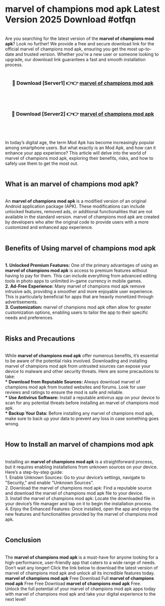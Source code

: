 # marvel of champions mod apk Latest Version 2025 Download #otfqn<br>
<br>
Are you searching for the latest version of the <strong>marvel of champions mod apk</strong>? Look no further! We provide a free and secure download link for the official marvel of champions mod apk, ensuring you get the most up-to-date and trusted version. Whether you're a new user or someone looking to upgrade, our download link guarantees a fast and smooth installation process.
<br>
<br>
<div align="center">
<h3>🔴 Download [Server1] 👉👉 <a href="https://modyolo.store/marvel_of_champions_mod_apk">marvel of champions mod apk</a></h3><br>
<br>
<h3>🔴 Download [Server2] 👉👉 <a href="https://modyolo.store/=marvel_of_champions_mod_apk">marvel of champions mod apk</a></h3><br>
</div>
<br>
<br>
In today’s digital age, the term Mod Apk has become increasingly popular among smartphone users. But what exactly is an Mod Apk, and how can it enhance your app experience? This article will delve into the world of marvel of champions mod apk, exploring their benefits, risks, and how to safely use them to get the most out.
<br>
<br>
<h2>What is an marvel of champions mod apk?</h2>
<br>
An <strong>marvel of champions mod apk</strong> is a modified version of an original Android application package (APK). These modifications can include unlocked features, removed ads, or additional functionalities that are not available in the standard version. marvel of champions mod apk are created by developers who alter the original code to provide users with a more customized and enhanced app experience.
<br>
<br>
<h2>Benefits of Using marvel of champions mod apk</h2>
<br>
<strong> 1. Unlocked Premium Features:</strong> One of the primary advantages of using an <strong>marvel of champions mod apk</strong> is access to premium features without having to pay for them. This can include everything from advanced editing tools in photo apps to unlimited in-game currency in mobile games.
<br>
<strong> 2. Ad-Free Experience:</strong> Many marvel of champions mod apk remove intrusive ads, providing a smoother and more enjoyable user experience. This is particularly beneficial for apps that are heavily monetized through advertisements.
<br>
<strong> 3. Customization:</strong> marvel of champions mod apk often allow for greater customization options, enabling users to tailor the app to their specific needs and preferences.
<br>
<br>
<h2>Risks and Precautions</h2>
<br>
While <strong>marvel of champions mod apk</strong> offer numerous benefits, it’s essential to be aware of the potential risks involved. Downloading and installing marvel of champions mod apk from untrusted sources can expose your device to malware and other security threats. Here are some precautions to take:
<br>
<strong> * Download from Reputable Sources:</strong> Always download marvel of champions mod apk from trusted websites and forums. Look for user reviews and ratings to ensure the mod is safe and reliable.
<br>
<strong> * Use Antivirus Software:</strong> Install a reputable antivirus app on your device to scan for any potential threats before installing an marvel of champions mod apk.
<br>
<strong> * Backup Your Data:</strong> Before installing any marvel of champions mod apk, make sure to back up your data to prevent any loss in case something goes wrong.
<br>
<br>
<h2>How to Install an marvel of champions mod apk</h2>
<br>
Installing an <strong>marvel of champions mod apk</strong> is a straightforward process, but it requires enabling installations from unknown sources on your device. Here’s a step-by-step guide:
<br>
 1. Enable Unknown Sources: Go to your device’s settings, navigate to "Security," and enable "Unknown Sources".
<br>
 2. Download the marvel of champions mod apk: Find a reputable source and download the marvel of champions mod apk file to your device.
<br>
 3. Install the marvel of champions mod apk: Locate the downloaded file in your device’s file manager and tap on it to begin the installation process.
<br>
 4. Enjoy the Enhanced Features: Once installed, open the app and enjoy the new features and functionalities provided by the marvel of champions mod apk.
<br>
<br>
<h2><strong>Conclusion</strong></h2>
<br>
The <strong>marvel of champions mod apk</strong> is a must-have for anyone looking for a high-performance, user-friendly app that caters to a wide range of needs. Don’t wait any longer! Click the link below to download the latest version of marvel of champions mod apk and unlock all its incredible features today.
<br>
<strong>marvel of champions mod apk</strong> Free Download Full <strong>marvel of champions mod apk</strong> Free Free Download <strong>marvel of champions mod apk</strong> Free.
<br>
Unlock the full potential of your marvel of champions mod apk apps today with marvel of champions mod apk and take your digital experience to the next level!

